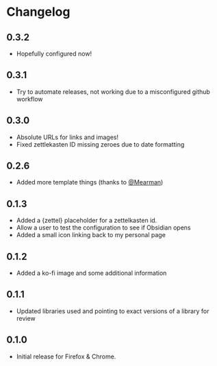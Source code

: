 # Changelog


## 0.3.2

-   Hopefully configured now!

## 0.3.1 

-   Try to automate releases, not working due to a misconfigured github workflow

## 0.3.0

-   Absolute URLs for links and images!
-   Fixed zettlekasten ID missing zeroes due to date formatting 

## 0.2.6

-   Added more template things (thanks to [@Mearman](https://github.com/Mearman))

## 0.1.3

-   Added a {zettel} placeholder for a zettelkasten id.
-   Allow a user to test the configuration to see if Obsidian opens
-   Added a small icon linking back to my personal page

## 0.1.2

-   Added a ko-fi image and some additional information

## 0.1.1 

-   Updated libraries used and pointing to exact versions of a library for review

## 0.1.0

-   Initial release for Firefox & Chrome.

